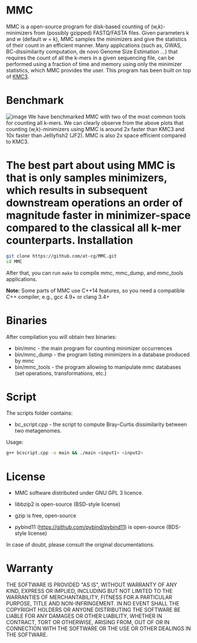 MMC
=
MMC is a open-source program for disk-based counting of (w,k)-minimizers from (possibly gzipped) FASTQ/FASTA files. Given parameters k and w (default w = k), MMC samples the minimizers and give the statistics of their count in an efficient manner. Many applications (such as, GWAS, BC-dissimilarity computation, de novo Genome Size Estimation ...) that requires the count of all the k-mers in a given sequencing file, can be performed using a fraction of time and memory using only the minimizer statistics, which MMC provides the user. This program has been built on top of [KMC3](https://github.com/refresh-bio/KMC).

Benchmark
=
![image](https://user-images.githubusercontent.com/40889593/141755297-d2ff9e99-7d01-4c3c-9541-fbd316e2168c.png)
We have benchmarked MMC with two of the most common tools for counting all k-mers. We can clearly observe from the above plots that counting (w,k)-minimizers using MMC is around 2x faster than KMC3 and 10x faster than Jelllyfish2 (JF2). MMC is also 2x space efficient compared to KMC3. 

The best part about using MMC is that is only samples minimizers, which results in subsequent downstream operations an order of magnitude faster in minimizer-space compared to the classical all k-mer counterparts.
Installation
=
```sh
git clone https://github.com/at-cg/MMC.git
cd MMC
```
After that, you can run ```make``` to compile mmc, mmc_dump, and mmc_tools applications.

**Note:** Some parts of MMC use C++14 features, so you need a compatible C++ compiler, e.g., gcc 4.9+ or clang 3.4+

Binaries
=
After compilation you will obtain two binaries:
* bin/mmc - the main program for counting minimizer occurrences
* bin/mmc_dump - the program listing minimizers in a database produced by mmc
* bin/mmc_tools - the program allowing to manipulate mmc databases (set operations, transformations, etc.)

Script
=
The scripts folder contains:
* bc_script.cpp - the script to compute Bray-Curtis dissimilarity between two metagenomes.

Usage: 
```sh
g++ bcscript.cpp -o main && ./main <input1> <input2>
```


License
=
* MMC software distributed under GNU GPL 3 licence.

* libbzip2 is open-source (BSD-style license)

* gzip is free, open-source

* pybind11 (https://github.com/pybind/pybind11) is open-source (BDS-style license)

In case of doubt, please consult the original documentations.

Warranty
=
THE SOFTWARE IS PROVIDED "AS IS", WITHOUT WARRANTY OF ANY KIND, EXPRESS OR IMPLIED,
INCLUDING BUT NOT LIMITED TO THE WARRANTIES OF MERCHANTABILITY, FITNESS FOR A PARTICULAR PURPOSE,
TITLE AND NON-INFRINGEMENT. IN NO EVENT SHALL THE COPYRIGHT HOLDERS OR ANYONE DISTRIBUTING
THE SOFTWARE BE LIABLE FOR ANY DAMAGES OR OTHER LIABILITY, WHETHER IN CONTRACT, TORT OR OTHERWISE,
ARISING FROM, OUT OF OR IN CONNECTION WITH THE SOFTWARE OR THE USE OR OTHER DEALINGS IN THE SOFTWARE.

